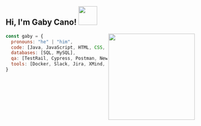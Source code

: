 
<h2> Hi, I'm Gaby Cano! <img src="https://media.giphy.com/media/mGcNjsfWAjY5AEZNw6/giphy.gif" width="50"></h2>
<img align='right' src="https://media4.giphy.com/media/v1.Y2lkPTc5MGI3NjExcGY4b2plMW04YTVtdnZuOXI2MDc2cGN4eHAwaTdmZ3p6bGs4aXVyaiZlcD12MV9pbnRlcm5hbF9naWZfYnlfaWQmY3Q9Zw/f0BaErqmljUd2/giphy.gif" width="230">

```javascript
const gaby = {
  pronouns: "he" | "him",
  code: [Java, JavaScript, HTML, CSS, XML],
  databases: [SQL, MySQL],
  qa: [TestRail, Cypress, Postman, Newman, POM, Gherkin],
  tools: [Docker, Slack, Jira, XMind, Kanban, Microsoft Project],
}
```
<!--
## Hi there 👋
**jg-cf0/jg-cf0** is a ✨ _special_ ✨ repository because its `README.md` (this file) appears on your GitHub profile.

Here are some ideas to get you started:

- 🔭 I’m currently working on ...
- 🌱 I’m currently learning ...
- 👯 I’m looking to collaborate on ...
- 🤔 I’m looking for help with ...
- 💬 Ask me about ...
- 📫 How to reach me: ...
- 😄 Pronouns: ...
- ⚡ Fun fact: ...
-->
